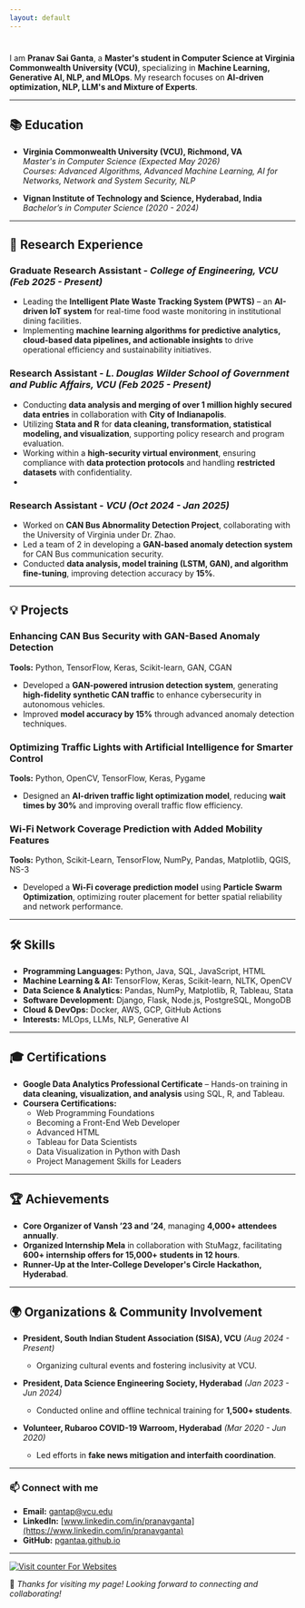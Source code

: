 ```yaml
---
layout: default
---
```


# 

I am **Pranav Sai Ganta**, a **Master's student in Computer Science at Virginia Commonwealth University (VCU)**, specializing in **Machine Learning, Generative AI, NLP, and MLOps**. My research focuses on **AI-driven optimization, NLP, LLM's and Mixture of Experts**.  

---

## 📚 Education  

- **Virginia Commonwealth University (VCU), Richmond, VA**  
  *Master's in Computer Science (Expected May 2026)*  
  *Courses: Advanced Algorithms, Advanced Machine Learning, AI for Networks, Network and System Security, NLP*  

- **Vignan Institute of Technology and Science, Hyderabad, India**  
  *Bachelor’s in Computer Science (2020 - 2024)*  

---

## 🔬 Research Experience  

### **Graduate Research Assistant** - *College of Engineering, VCU* *(Feb 2025 - Present)*  
- Leading the **Intelligent Plate Waste Tracking System (PWTS)** – an **AI-driven IoT system** for real-time food waste monitoring in institutional dining facilities.  
- Implementing **machine learning algorithms for predictive analytics, cloud-based data pipelines, and actionable insights** to drive operational efficiency and sustainability initiatives.

### **Research Assistant** - *L. Douglas Wilder School of Government and Public Affairs, VCU* *(Feb 2025 - Present)*  
- Conducting **data analysis and merging of over 1 million highly secured data entries** in collaboration with **City of Indianapolis**.  
- Utilizing **Stata and R** for **data cleaning, transformation, statistical modeling, and visualization**, supporting policy research and program evaluation.  
- Working within a **high-security virtual environment**, ensuring compliance with **data protection protocols** and handling **restricted datasets** with confidentiality.
- 
### **Research Assistant** - *VCU* *(Oct 2024 - Jan 2025)*  
- Worked on **CAN Bus Abnormality Detection Project**, collaborating with the University of Virginia under Dr. Zhao.  
- Led a team of 2 in developing a **GAN-based anomaly detection system** for CAN Bus communication security.  
- Conducted **data analysis, model training (LSTM, GAN), and algorithm fine-tuning**, improving detection accuracy by **15%**.  

---

## 💡 Projects  

### **Enhancing CAN Bus Security with GAN-Based Anomaly Detection**  
**Tools:** Python, TensorFlow, Keras, Scikit-learn, GAN, CGAN  
- Developed a **GAN-powered intrusion detection system**, generating **high-fidelity synthetic CAN traffic** to enhance cybersecurity in autonomous vehicles.  
- Improved **model accuracy by 15%** through advanced anomaly detection techniques.  

### **Optimizing Traffic Lights with Artificial Intelligence for Smarter Control**  
**Tools:** Python, OpenCV, TensorFlow, Keras, Pygame  
- Designed an **AI-driven traffic light optimization model**, reducing **wait times by 30%** and improving overall traffic flow efficiency.  

### **Wi-Fi Network Coverage Prediction with Added Mobility Features**  
**Tools:** Python, Scikit-Learn, TensorFlow, NumPy, Pandas, Matplotlib, QGIS, NS-3  
- Developed a **Wi-Fi coverage prediction model** using **Particle Swarm Optimization**, optimizing router placement for better spatial reliability and network performance.  

---

## 🛠 Skills  

- **Programming Languages:** Python, Java, SQL, JavaScript, HTML  
- **Machine Learning & AI:** TensorFlow, Keras, Scikit-learn, NLTK, OpenCV  
- **Data Science & Analytics:** Pandas, NumPy, Matplotlib, R, Tableau, Stata  
- **Software Development:** Django, Flask, Node.js, PostgreSQL, MongoDB  
- **Cloud & DevOps:** Docker, AWS, GCP, GitHub Actions  
- **Interests:** MLOps, LLMs, NLP, Generative AI  

---

## 🎓 Certifications  

- **Google Data Analytics Professional Certificate** – Hands-on training in **data cleaning, visualization, and analysis** using SQL, R, and Tableau.  
- **Coursera Certifications:**  
  - Web Programming Foundations  
  - Becoming a Front-End Web Developer  
  - Advanced HTML  
  - Tableau for Data Scientists  
  - Data Visualization in Python with Dash  
  - Project Management Skills for Leaders  

---

## 🏆 Achievements  

- **Core Organizer of Vansh ’23 and ’24**, managing **4,000+ attendees annually**.  
- **Organized Internship Mela** in collaboration with StuMagz, facilitating **600+ internship offers for 15,000+ students in 12 hours**.  
- **Runner-Up at the Inter-College Developer's Circle Hackathon, Hyderabad**.  

---

## 🌍 Organizations & Community Involvement  

- **President, South Indian Student Association (SISA), VCU** *(Aug 2024 - Present)*  
  - Organizing cultural events and fostering inclusivity at VCU.  

- **President, Data Science Engineering Society, Hyderabad** *(Jan 2023 - Jun 2024)*  
  - Conducted online and offline technical training for **1,500+ students**.  

- **Volunteer, Rubaroo COVID-19 Warroom, Hyderabad** *(Mar 2020 - Jun 2020)*  
  - Led efforts in **fake news mitigation and interfaith coordination**.  

---

### 📫 Connect with me  

- **Email:** [gantap@vcu.edu](mailto:gantap@vcu.edu)  
- **LinkedIn:** [www.linkedin.com/in/pranavganta](https://www.linkedin.com/in/pranavganta)  
- **GitHub:** [pgantaa.github.io](https://pgantaa.github.io)  

---

<!-- hitwebcounter Code START -->
<a href="https://www.hitwebcounter.com" target="_blank">
<img src="https://hitwebcounter.com/counter/counter.php?page=19352284&style=0007&nbdigits=4&type=page&initCount=0" title="Counter Widget" Alt="Visit counter For Websites"   border="0" /></a>                    

🚀 *Thanks for visiting my page! Looking forward to connecting and collaborating!*  
